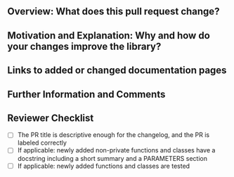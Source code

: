 <!-- Thank you for contributing to Manim! Learn more about the process in our contributing guidelines: https://docs.manim.community/en/latest/contributing.html -->

## Overview: What does this pull request change?
<!-- If there is more information than the PR title that should be added to our release changelog, add it in the following changelog section. This is optional, but recommended for larger pull requests. -->
<!--changelog-start-->

<!--changelog-end-->

## Motivation and Explanation: Why and how do your changes improve the library?
<!-- Optional for bugfixes, small enhancements, and documentation-related PRs. Otherwise, please give a short reasoning for your changes. -->

## Links to added or changed documentation pages
<!-- Please add links to the affected documentation pages (edit the description after opening the PR). The link to the documentation for your PR is https://manimce--####.org.readthedocs.build/en/####/, where #### represents the PR number. -->


## Further Information and Comments
<!-- If applicable, put further comments for the reviewers here. -->



<!-- Thank you again for contributing! Do not modify the lines below, they are for reviewers. -->
## Reviewer Checklist
- [ ] The PR title is descriptive enough for the changelog, and the PR is labeled correctly
- [ ] If applicable: newly added non-private functions and classes have a docstring including a short summary and a PARAMETERS section
- [ ] If applicable: newly added functions and classes are tested
